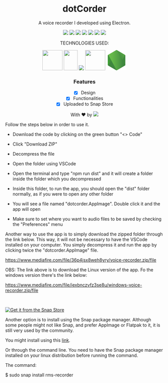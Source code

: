 <h1 align="center">dotCorder</h1>

<p align="center">A voice recorder I developed using Electron.</p>

<div align="center">

<img src="https://img.shields.io/badge/os-Linux-green" /> <img src="https://img.shields.io/badge/os-Windows-blue" /> <img src="https://img.shields.io/badge/release-v1.0.0-blue" /> <a href="https://www.npmjs.com/"><img src="https://img.shields.io/badge/npm-v9.3.1-red" /></a> <a href="https://nodejs.org/en/"><img src="https://img.shields.io/badge/node.js-v.18.14.0-brightgreen" /></a> <img src="https://img.shields.io/badge/license-MIT-blue" /> <img src="https://img.shields.io/badge/Electron-v22.1.0-cyan" />

TECHNOLOGIES USED:

<a><img src="https://upload.wikimedia.org/wikipedia/commons/thumb/6/61/HTML5_logo_and_wordmark.svg/2048px-HTML5_logo_and_wordmark.svg.png" style="width: 64px; height: 64px;" /></a>
<a><img src="https://upload.wikimedia.org/wikipedia/commons/thumb/d/d5/CSS3_logo_and_wordmark.svg/1452px-CSS3_logo_and_wordmark.svg.png" style="width: 44px; height: 64px;" /></a>
<a target="_blank" href="https://developer.mozilla.org/en-US/docs/Web/JavaScript"><img src="https://upload.wikimedia.org/wikipedia/commons/thumb/6/6a/JavaScript-logo.png/64px-JavaScript-logo.png" /></a>
<a href="https://www.electronjs.org/" target="_blank"><img src="https://upload.wikimedia.org/wikipedia/commons/thumb/9/91/Electron_Software_Framework_Logo.svg/2048px-Electron_Software_Framework_Logo.svg.png" style="width: 64px; height: 64px;" /></a>
<a href="https://nodejs.org/"><img src="https://raw.githubusercontent.com/devicons/devicon/master/icons/nodejs/nodejs-original.svg" style="width: 64px; height: 64px;" /></a>

### Features

- [x] Design
- [x] Functionalities
- [x] Uploaded to Snap Store

</div>

<p align="center">With ❤ by <img src=https://img.shields.io/badge/-dotExtension-black /> <p/>



<p>Follow the steps below in order to use it.</p>

- Download the code by clicking on the green button "<> Code"

- Click "Download ZIP"

- Decompress the file

- Open the folder using VSCode

- Open the terminal and type "npm run dist" and it will create a folder inside the folder which you decompressed

- Inside this folder, to run the app, you should open the "dist" folder normally, as if you were to open any other folder

- You will see a file named "dotcorder.AppImage". Double click it and the app will open

- Make sure to set where you want to audio files to be saved by checking the "Preferences" menu


Another way to use the app is to simply download the zipped folder through the link below. This way, it will not be necessary to have the VSCode installed on your computer. You simply decompress it and run the app by clicking twice the "dotcorder.AppImage" file.

https://www.mediafire.com/file/36p4jsx8weh8yry/voice-recorder.zip/file

OBS: The link above is to download the Linux version of the app. Fo the windows version there's the link below:

https://www.mediafire.com/file/iexbnczvfz3se8u/windows-voice-recorder.zip/file

<br>


[![Get it from the Snap Store](https://snapcraft.io/static/images/badges/en/snap-store-white.svg)](https://snapcraft.io/dotcorder)

Another option is to install using the Snap package manager. Although some people might not like Snap, and prefer AppImage or Flatpak to it, it is still very used by the community.

You might install using this <a href="http://snapcraft.io/dotcorder/" tager="_blank">link</a>.


Or through the command line. You need to have the Snap package manager installed on your linux distribution before running the command.

The command:

$ sudo snap install rms-recorder

